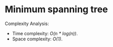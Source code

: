 # Minimum spanning tree

Complexity Analysis:
* Time complexity: _O(n * log(n))_.
* Space complexity: _O(1)_.
